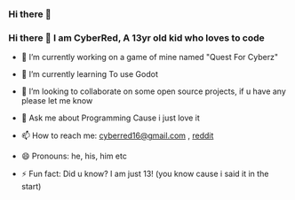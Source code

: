 ### Hi there 👋

<!--
**RCodeStudios/RCodeStudios** is a ✨ _special_ ✨ repository because its `README.md` (this file) appears on your GitHub profile.

Here are some ideas to get you started:

- 🔭 I’m currently working on ...
- 🌱 I’m currently learning ...
- 👯 I’m looking to collaborate on ...
- 🤔 I’m looking for help with ...
- 💬 Ask me about ...
- 📫 How to reach me: ...
- 😄 Pronouns: ...
- ⚡ Fun fact: ...
-->
### Hi there 👋 I am CyberRed, A 13yr old kid who loves to code

<!--
**RCodeStudios/RCodeStudios** is a ✨ _special_ ✨ repository because its `README.md` (this file) appears on your GitHub profile.

Here are some ideas to get you started:
-->

- 🔭 I’m currently working on a game of mine named "Quest For Cyberz"
- 🌱 I’m currently learning To use Godot
- 👯 I’m looking to collaborate on some open source projects, if u have any please let me know
- 💬 Ask me about Programming Cause i just love it
- 📫 How to reach me: cyberred16@gmail.com , [reddit](https://reddit.com/u/CyberRedX)

- 😄 Pronouns: he, his, him etc
- ⚡ Fun fact: Did u know? I am just 13! (you know cause i said it in the start)

